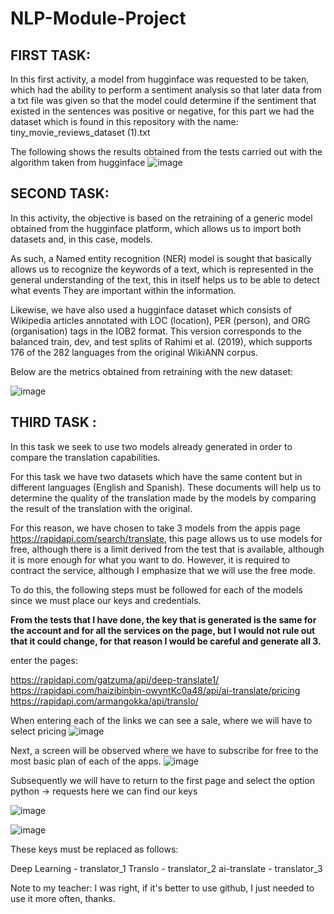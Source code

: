 # NLP-Module-Project

## FIRST TASK:
In this first activity, a model from hugginface was requested to be taken, which had the ability to perform a sentiment analysis so that later data from a txt file was given so that the model could determine if the sentiment that existed in the sentences was positive or negative, for this part we had the dataset which is found in this repository with the name: tiny_movie_reviews_dataset (1).txt

The following shows the results obtained from the tests carried out with the algorithm taken from hugginface
![image](https://user-images.githubusercontent.com/99751023/205555200-d0c28334-9675-46c5-a3a2-86c5636c010a.png)

## SECOND TASK:

In this activity, the objective is based on the retraining of a generic model obtained from the hugginface platform, which allows us to import both datasets and, in this case, models.

As such, a Named entity recognition (NER) model is sought that basically allows us to recognize the keywords of a text, which is represented in the general understanding of the text, this in itself helps us to be able to detect what events They are important within the information.

Likewise, we have also used a hugginface dataset which consists of Wikipedia articles annotated with LOC (location), PER (person), and ORG (organisation) tags in the IOB2 format. This version corresponds to the balanced train, dev, and test splits of Rahimi et al. (2019), which supports 176 of the 282 languages from the original WikiANN corpus.

Below are the metrics obtained from retraining with the new dataset:

![image](https://user-images.githubusercontent.com/99751023/205552913-f1a716ea-11b4-400b-abb6-feeef375d005.png)


## THIRD TASK : 
In this task we seek to use two models already generated in order to compare the translation capabilities.

For this task we have two datasets which have the same content but in different languages (English and Spanish). These documents will help us to determine the quality of the translation made by the models by comparing the result of the translation with the original.

For this reason, we have chosen to take 3 models from the appis page https://rapidapi.com/search/translate, this page allows us to use models for free, although there is a limit derived from the test that is available, although it is more enough for what you want to do. However, it is required to contract the service, although I emphasize that we will use the free mode.

To do this, the following steps must be followed for each of the models since we must place our keys and credentials.

**From the tests that I have done, the key that is generated is the same for the account and for all the services on the page, but I would not rule out that it could change, for that reason I would be careful and generate all 3.**

enter the pages:

https://rapidapi.com/gatzuma/api/deep-translate1/
https://rapidapi.com/haizibinbin-owyntKc0a48/api/ai-translate/pricing
https://rapidapi.com/armangokka/api/translo/

When entering each of the links we can see a sale, where we will have to select pricing
![image](https://user-images.githubusercontent.com/99751023/205537582-60b7b3d3-ee80-40df-b008-e43867a066f2.png)

Next, a screen will be observed where we have to subscribe for free to the most basic plan of each of the apps.
![image](https://user-images.githubusercontent.com/99751023/205538288-f8f63b0f-3bd6-4b7b-bb5b-e7e6da08ba27.png)

Subsequently we will have to return to the first page and select the option python -> requests here we can find our keys

![image](https://user-images.githubusercontent.com/99751023/205538595-32b6c2ff-acd0-4ad7-a2ae-bdde246b830d.png)

![image](https://user-images.githubusercontent.com/99751023/205539232-3265e8a0-c1ee-415e-92f4-18ce521e9bcf.png)

These keys must be replaced as follows:

Deep Learning - translator_1
Translo - translator_2
ai-translate - translator_3

Note to my teacher: I was right, if it's better to use github, I just needed to use it more often, thanks.

